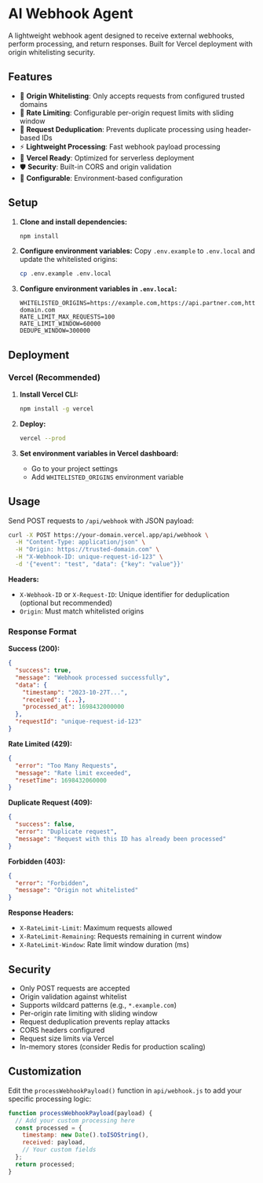 # AI Webhook Agent

A lightweight webhook agent designed to receive external webhooks, perform processing, and return responses. Built for Vercel deployment with origin whitelisting security.

## Features

- 🔐 **Origin Whitelisting**: Only accepts requests from configured trusted domains
- 🚦 **Rate Limiting**: Configurable per-origin request limits with sliding window
- 🔄 **Request Deduplication**: Prevents duplicate processing using header-based IDs
- ⚡ **Lightweight Processing**: Fast webhook payload processing
- 🚀 **Vercel Ready**: Optimized for serverless deployment
- 🛡️ **Security**: Built-in CORS and origin validation
- 🔧 **Configurable**: Environment-based configuration

## Setup

1. **Clone and install dependencies:**
   ```bash
   npm install
   ```

2. **Configure environment variables:**
   Copy `.env.example` to `.env.local` and update the whitelisted origins:
   ```bash
   cp .env.example .env.local
   ```

3. **Configure environment variables in `.env.local`:**
   ```
   WHITELISTED_ORIGINS=https://example.com,https://api.partner.com,https://*.trusted-domain.com
   RATE_LIMIT_MAX_REQUESTS=100
   RATE_LIMIT_WINDOW=60000
   DEDUPE_WINDOW=300000
   ```

## Deployment

### Vercel (Recommended)

1. **Install Vercel CLI:**
   ```bash
   npm install -g vercel
   ```

2. **Deploy:**
   ```bash
   vercel --prod
   ```

3. **Set environment variables in Vercel dashboard:**
   - Go to your project settings
   - Add `WHITELISTED_ORIGINS` environment variable

## Usage

Send POST requests to `/api/webhook` with JSON payload:

```bash
curl -X POST https://your-domain.vercel.app/api/webhook \
  -H "Content-Type: application/json" \
  -H "Origin: https://trusted-domain.com" \
  -H "X-Webhook-ID: unique-request-id-123" \
  -d '{"event": "test", "data": {"key": "value"}}'
```

**Headers:**
- `X-Webhook-ID` or `X-Request-ID`: Unique identifier for deduplication (optional but recommended)
- `Origin`: Must match whitelisted origins

### Response Format

**Success (200):**
```json
{
  "success": true,
  "message": "Webhook processed successfully",
  "data": {
    "timestamp": "2023-10-27T...",
    "received": {...},
    "processed_at": 1698432000000
  },
  "requestId": "unique-request-id-123"
}
```

**Rate Limited (429):**
```json
{
  "error": "Too Many Requests",
  "message": "Rate limit exceeded",
  "resetTime": 1698432060000
}
```

**Duplicate Request (409):**
```json
{
  "success": false,
  "error": "Duplicate request",
  "message": "Request with this ID has already been processed"
}
```

**Forbidden (403):**
```json
{
  "error": "Forbidden",
  "message": "Origin not whitelisted"
}
```

**Response Headers:**
- `X-RateLimit-Limit`: Maximum requests allowed
- `X-RateLimit-Remaining`: Requests remaining in current window
- `X-RateLimit-Window`: Rate limit window duration (ms)

## Security

- Only POST requests are accepted
- Origin validation against whitelist
- Supports wildcard patterns (e.g., `*.example.com`)
- Per-origin rate limiting with sliding window
- Request deduplication prevents replay attacks
- CORS headers configured
- Request size limits via Vercel
- In-memory stores (consider Redis for production scaling)

## Customization

Edit the `processWebhookPayload()` function in `api/webhook.js` to add your specific processing logic:

```javascript
function processWebhookPayload(payload) {
  // Add your custom processing here
  const processed = {
    timestamp: new Date().toISOString(),
    received: payload,
    // Your custom fields
  };
  return processed;
}
```
